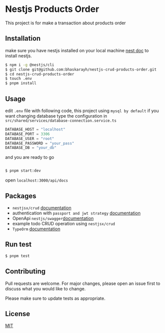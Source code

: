 # Nestjs Products Order

This project is for make a transaction about products order

## Installation

make sure you have nestjs installed on your local machine [nest doc](https://docs.nestjs.com/first-steps) to install nestjs.

```bash
$ npm i -g @nestjs/cli
$ git clone git@github.com:bhaskarayh/nestjs-crud-products-order.git
$ cd nestjs-crud-products-order
$ touch .env
$ pnpm install
```

## Usage

edit `.env` file with following code, this project using `mysql by default` if you want changing database type the configuration in `src/shared/services/database-connection.service.ts`

```python
DATABASE_HOST = "localhost"
DATABASE_PORT = 3306
DATABASE_USER = "root"
DATABASE_PASSWORD = "your_pass"
DATABASE_DB = "your_db"

```

and you are ready to go

```bash

$ pnpm start:dev

```

open `localhost:3000/api/docs`

## Packages

- `nestjsx/crud` [documentation](https://github.com/nestjsx/crud)
- authentication with `passport and jwt strategy` [documentation](https://docs.nestjs.com/techniques/authentication)
- OpenApi `nestjs/swagger`[documentation](https://docs.nestjs.com/recipes/swagger)
- example todo CRUD operation using `nestjsx/crud`
- `TypeOrm` [documentation](https://docs.nestjs.com/recipes/sql-typeorm)

## Run test

```bash
$ pnpm test
```

## Contributing

Pull requests are welcome. For major changes, please open an issue first to discuss what you would like to change.

Please make sure to update tests as appropriate.

## License

[MIT](https://choosealicense.com/licenses/mit/)
